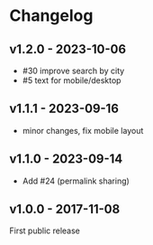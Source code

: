 # Changelog

## v1.2.0 - 2023-10-06
- #30 improve search by city
- #5 text for mobile/desktop

## v1.1.1 - 2023-09-16
- minor changes, fix mobile layout

## v1.1.0 - 2023-09-14 
- Add #24 (permalink sharing)

## v1.0.0 - 2017-11-08
First public release 